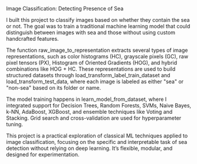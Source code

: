 Image Classification: Detecting Presence of Sea

I built this project to classify images based on whether they contain the sea or not. The goal was to train a traditional machine learning model that could distinguish between images with sea and those without using custom handcrafted features.

The function raw_image_to_representation extracts several types of image representations, such as color histograms (HC), grayscale pixels (GC), raw pixel tensors (PX), Histogram of Oriented Gradients (HOG), and hybrid combinations like HOG + HC. These representations are used to build structured datasets through load_transform_label_train_dataset and load_transform_test_data, where each image is labeled as either "sea" or "non-sea" based on its folder or name.

The model training happens in learn_model_from_dataset, where I integrated support for Decision Trees, Random Forests, SVMs, Naive Bayes, k-NN, AdaBoost, XGBoost, and ensemble techniques like Voting and Stacking. Grid search and cross-validation are used for hyperparameter tuning.

This project is a practical exploration of classical ML techniques applied to image classification, focusing on the specific and interpretable task of sea detection without relying on deep learning. It’s flexible, modular, and designed for experimentation.

